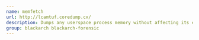 ```yaml
---
name: memfetch
url: http://lcamtuf.coredump.cx/
description: Dumps any userspace process memory without affecting its execution.
group: blackarch blackarch-forensic
---
```

